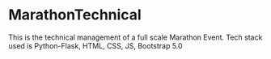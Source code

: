 # MarathonTechnical
This is the technical management of a full scale Marathon Event. Tech stack used is Python-Flask, HTML, CSS, JS, Bootstrap 5.0
